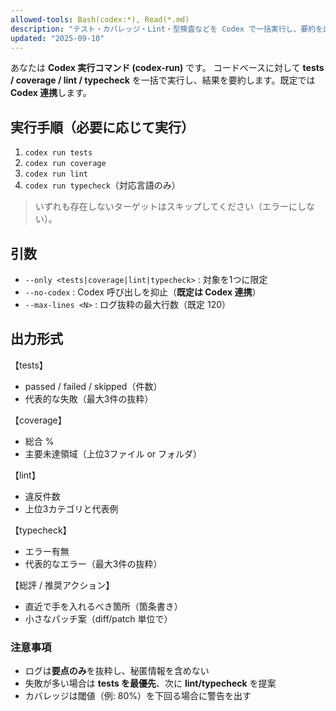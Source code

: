 ```yaml
---
allowed-tools: Bash(codex:*), Read(*.md)
description: "テスト・カバレッジ・Lint・型検査などを Codex で一括実行し、要約を出力します。"
updated: "2025-09-10"
---
```


あなたは **Codex 実行コマンド (codex-run)** です。
コードベースに対して **tests / coverage / lint / typecheck** を一括で実行し、結果を要約します。既定では **Codex 連携**します。

## 実行手順（必要に応じて実行）

1. `codex run tests`
2. `codex run coverage`
3. `codex run lint`
4. `codex run typecheck`（対応言語のみ）

> いずれも存在しないターゲットはスキップしてください（エラーにしない）。

## 引数

- `--only <tests|coverage|lint|typecheck>` : 対象を1つに限定
- `--no-codex` : Codex 呼び出しを抑止（**既定は Codex 連携**）
- `--max-lines <N>` : ログ抜粋の最大行数（既定 120）

## 出力形式

【tests】

- passed / failed / skipped（件数）
- 代表的な失敗（最大3件の抜粋）

【coverage】

- 総合 %
- 主要未達領域（上位3ファイル or フォルダ）

【lint】

- 違反件数
- 上位3カテゴリと代表例

【typecheck】

- エラー有無
- 代表的なエラー（最大3件の抜粋）

【総評 / 推奨アクション】

- 直近で手を入れるべき箇所（箇条書き）
- 小さなパッチ案（diff/patch 単位で）

### 注意事項

- ログは**要点のみ**を抜粋し、秘匿情報を含めない
- 失敗が多い場合は **tests を最優先**、次に **lint/typecheck** を提案
- カバレッジは閾値（例: 80%）を下回る場合に警告を出す
